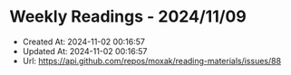 # Weekly Readings - 2024/11/09

- Created At: 2024-11-02 00:16:57
- Updated At: 2024-11-02 00:16:57
- Url: https://api.github.com/repos/moxak/reading-materials/issues/88

